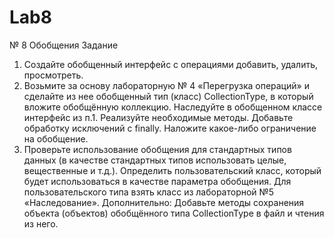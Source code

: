 # Lab8
№ 8 Обобщения 
Задание
1.	Создайте обобщенный интерфейс с операциями добавить, удалить, просмотреть.
2.	Возьмите за основу лабораторную № 4 «Перегрузка операций» и сделайте из нее обобщенный тип (класс) CollectionType<T>, в который вложите обобщённую коллекцию. Наследуйте в обобщенном классе интерфейс из п.1. Реализуйте необходимые методы. Добавьте обработку исключений c finally. Наложите какое-либо ограничение на обобщение.
3.	Проверьте использование обобщения для стандартных типов данных (в качестве стандартных типов использовать целые, вещественные и т.д.). Определить пользовательский класс, который будет использоваться в качестве параметра обобщения. Для пользовательского типа взять класс из лабораторной  №5 «Наследование». 
Дополнительно:
Добавьте методы сохранения объекта (объектов) обобщённого типа  CollectionType<T>  в файл и чтения из него. 
